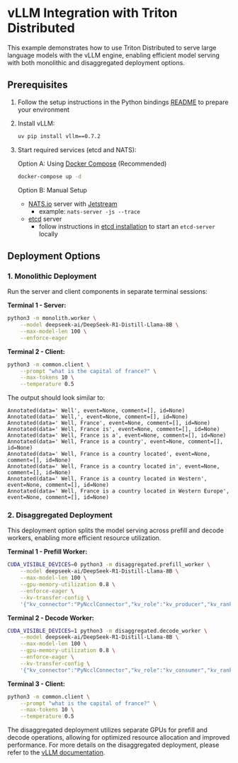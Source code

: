 <!--
SPDX-FileCopyrightText: Copyright (c) 2025 NVIDIA CORPORATION & AFFILIATES. All rights reserved.
SPDX-License-Identifier: Apache-2.0

Licensed under the Apache License, Version 2.0 (the "License");
you may not use this file except in compliance with the License.
You may obtain a copy of the License at

http://www.apache.org/licenses/LICENSE-2.0

Unless required by applicable law or agreed to in writing, software
distributed under the License is distributed on an "AS IS" BASIS,
WITHOUT WARRANTIES OR CONDITIONS OF ANY KIND, either express or implied.
See the License for the specific language governing permissions and
limitations under the License.
-->

# vLLM Integration with Triton Distributed

This example demonstrates how to use Triton Distributed to serve large language models with the vLLM engine, enabling efficient model serving with both monolithic and disaggregated deployment options.

## Prerequisites

1. Follow the setup instructions in the Python bindings [README](/runtime/rust/python-wheel/README.md) to prepare your environment

2. Install vLLM:
    ```bash
    uv pip install vllm==0.7.2
    ```

3. Start required services (etcd and NATS):

   Option A: Using [Docker Compose](/runtime/rust/docker-compose.yml) (Recommended)
   ```bash
   docker-compose up -d
   ```

   Option B: Manual Setup

    - [NATS.io](https://docs.nats.io/running-a-nats-service/introduction/installation) server with [Jetstream](https://docs.nats.io/nats-concepts/jetstream)
        - example: `nats-server -js --trace`
    - [etcd](https://etcd.io) server
        - follow instructions in [etcd installation](https://etcd.io/docs/v3.5/install/) to start an `etcd-server` locally

## Deployment Options

### 1. Monolithic Deployment

Run the server and client components in separate terminal sessions:

**Terminal 1 - Server:**
```bash
python3 -m monolith.worker \
    --model deepseek-ai/DeepSeek-R1-Distill-Llama-8B \
    --max-model-len 100 \
    --enforce-eager
```

**Terminal 2 - Client:**
```bash
python3 -m common.client \
    --prompt "what is the capital of france?" \
    --max-tokens 10 \
    --temperature 0.5
```

The output should look similar to:
```
Annotated(data=' Well', event=None, comment=[], id=None)
Annotated(data=' Well,', event=None, comment=[], id=None)
Annotated(data=' Well, France', event=None, comment=[], id=None)
Annotated(data=' Well, France is', event=None, comment=[], id=None)
Annotated(data=' Well, France is a', event=None, comment=[], id=None)
Annotated(data=' Well, France is a country', event=None, comment=[], id=None)
Annotated(data=' Well, France is a country located', event=None, comment=[], id=None)
Annotated(data=' Well, France is a country located in', event=None, comment=[], id=None)
Annotated(data=' Well, France is a country located in Western', event=None, comment=[], id=None)
Annotated(data=' Well, France is a country located in Western Europe', event=None, comment=[], id=None)
```


### 2. Disaggregated Deployment

This deployment option splits the model serving across prefill and decode workers, enabling more efficient resource utilization.

**Terminal 1 - Prefill Worker:**
```bash
CUDA_VISIBLE_DEVICES=0 python3 -m disaggregated.prefill_worker \
    --model deepseek-ai/DeepSeek-R1-Distill-Llama-8B \
    --max-model-len 100 \
    --gpu-memory-utilization 0.8 \
    --enforce-eager \
    --kv-transfer-config \
    '{"kv_connector":"PyNcclConnector","kv_role":"kv_producer","kv_rank":0,"kv_parallel_size":2}'
```

**Terminal 2 - Decode Worker:**
```bash
CUDA_VISIBLE_DEVICES=1 python3 -m disaggregated.decode_worker \
    --model deepseek-ai/DeepSeek-R1-Distill-Llama-8B \
    --max-model-len 100 \
    --gpu-memory-utilization 0.8 \
    --enforce-eager \
    --kv-transfer-config \
    '{"kv_connector":"PyNcclConnector","kv_role":"kv_consumer","kv_rank":1,"kv_parallel_size":2}'
```

**Terminal 3 - Client:**
```bash
python3 -m common.client \
    --prompt "what is the capital of france?" \
    --max-tokens 10 \
    --temperature 0.5
```

The disaggregated deployment utilizes separate GPUs for prefill and decode operations, allowing for optimized resource allocation and improved performance. For more details on the disaggregated deployment, please refer to the [vLLM documentation](https://docs.vllm.ai/en/latest/features/disagg_prefill.html).


